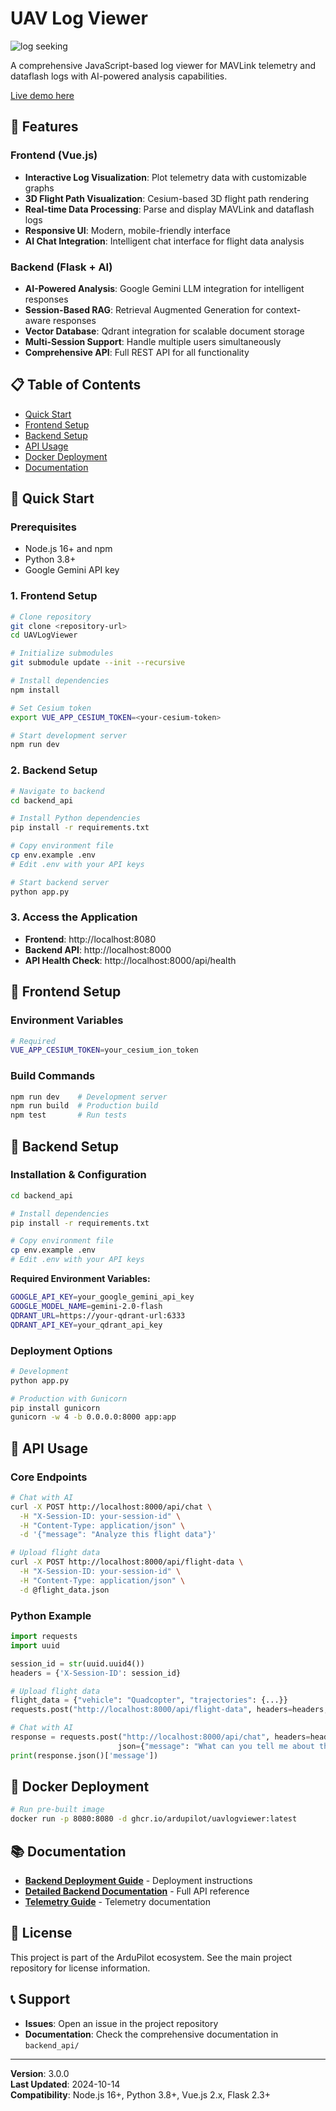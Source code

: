 # UAV Log Viewer

![log seeking](preview.gif "Logo Title Text 1")

A comprehensive JavaScript-based log viewer for MAVLink telemetry and dataflash logs with AI-powered analysis capabilities.

[Live demo here](http://plot.ardupilot.org)

## 🚀 Features

### Frontend (Vue.js)
- **Interactive Log Visualization**: Plot telemetry data with customizable graphs
- **3D Flight Path Visualization**: Cesium-based 3D flight path rendering
- **Real-time Data Processing**: Parse and display MAVLink and dataflash logs
- **Responsive UI**: Modern, mobile-friendly interface
- **AI Chat Integration**: Intelligent chat interface for flight data analysis

### Backend (Flask + AI)
- **AI-Powered Analysis**: Google Gemini LLM integration for intelligent responses
- **Session-Based RAG**: Retrieval Augmented Generation for context-aware responses
- **Vector Database**: Qdrant integration for scalable document storage
- **Multi-Session Support**: Handle multiple users simultaneously
- **Comprehensive API**: Full REST API for all functionality

## 📋 Table of Contents

- [Quick Start](#quick-start)
- [Frontend Setup](#frontend-setup)
- [Backend Setup](#backend-setup)
- [API Usage](#api-usage)
- [Docker Deployment](#docker-deployment)
- [Documentation](#documentation)

## 🚀 Quick Start

### Prerequisites
- Node.js 16+ and npm
- Python 3.8+
- Google Gemini API key

### 1. Frontend Setup
```bash
# Clone repository
git clone <repository-url>
cd UAVLogViewer

# Initialize submodules
git submodule update --init --recursive

# Install dependencies
npm install

# Set Cesium token
export VUE_APP_CESIUM_TOKEN=<your-cesium-token>

# Start development server
npm run dev
```

### 2. Backend Setup
```bash
# Navigate to backend
cd backend_api

# Install Python dependencies
pip install -r requirements.txt

# Copy environment file
cp env.example .env
# Edit .env with your API keys

# Start backend server
python app.py
```

### 3. Access the Application
- **Frontend**: http://localhost:8080
- **Backend API**: http://localhost:8000
- **API Health Check**: http://localhost:8000/api/health

## 🎨 Frontend Setup

### Environment Variables
```bash
# Required
VUE_APP_CESIUM_TOKEN=your_cesium_ion_token
```

### Build Commands
```bash
npm run dev    # Development server
npm run build  # Production build
npm test       # Run tests
```

## 🔧 Backend Setup

### Installation & Configuration
```bash
cd backend_api

# Install dependencies
pip install -r requirements.txt

# Copy environment file
cp env.example .env
# Edit .env with your API keys
```

**Required Environment Variables:**
```bash
GOOGLE_API_KEY=your_google_gemini_api_key
GOOGLE_MODEL_NAME=gemini-2.0-flash
QDRANT_URL=https://your-qdrant-url:6333
QDRANT_API_KEY=your_qdrant_api_key
```

### Deployment Options
```bash
# Development
python app.py

# Production with Gunicorn
pip install gunicorn
gunicorn -w 4 -b 0.0.0.0:8000 app:app
```

## 🔌 API Usage

### Core Endpoints

```bash
# Chat with AI
curl -X POST http://localhost:8000/api/chat \
  -H "X-Session-ID: your-session-id" \
  -H "Content-Type: application/json" \
  -d '{"message": "Analyze this flight data"}'

# Upload flight data
curl -X POST http://localhost:8000/api/flight-data \
  -H "X-Session-ID: your-session-id" \
  -H "Content-Type: application/json" \
  -d @flight_data.json
```


### Python Example
```python
import requests
import uuid

session_id = str(uuid.uuid4())
headers = {'X-Session-ID': session_id}

# Upload flight data
flight_data = {"vehicle": "Quadcopter", "trajectories": {...}}
requests.post("http://localhost:8000/api/flight-data", headers=headers, json=flight_data)

# Chat with AI
response = requests.post("http://localhost:8000/api/chat", headers=headers, 
                        json={"message": "What can you tell me about this flight?"})
print(response.json()['message'])
```

## 🐳 Docker Deployment

```bash
# Run pre-built image
docker run -p 8080:8080 -d ghcr.io/ardupilot/uavlogviewer:latest
```

## 📚 Documentation

- **[Backend Deployment Guide](backend_api/README.md)** - Deployment instructions
- **[Detailed Backend Documentation](backend_api/README_DETAILED.md)** - Full API reference
- **[Telemetry Guide](TELEMETRY_DATA_DOCUMENTATION.md)** - Telemetry documentation


## 📄 License

This project is part of the ArduPilot ecosystem. See the main project repository for license information.

## 📞 Support

- **Issues**: Open an issue in the project repository
- **Documentation**: Check the comprehensive documentation in `backend_api/`

---

**Version**: 3.0.0  
**Last Updated**: 2024-10-14  
**Compatibility**: Node.js 16+, Python 3.8+, Vue.js 2.x, Flask 2.3+
